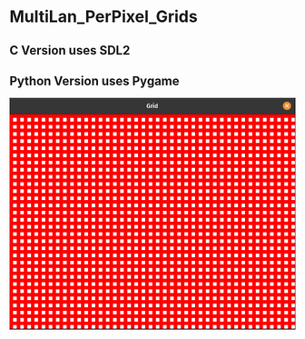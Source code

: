 # MultiLan_PerPixel_Grids

## C Version uses SDL2

## Python Version uses Pygame

![Preview](https://github.com/Aionmagan/MultiLan_PerPixel_Grids/blob/main/preview.png)
